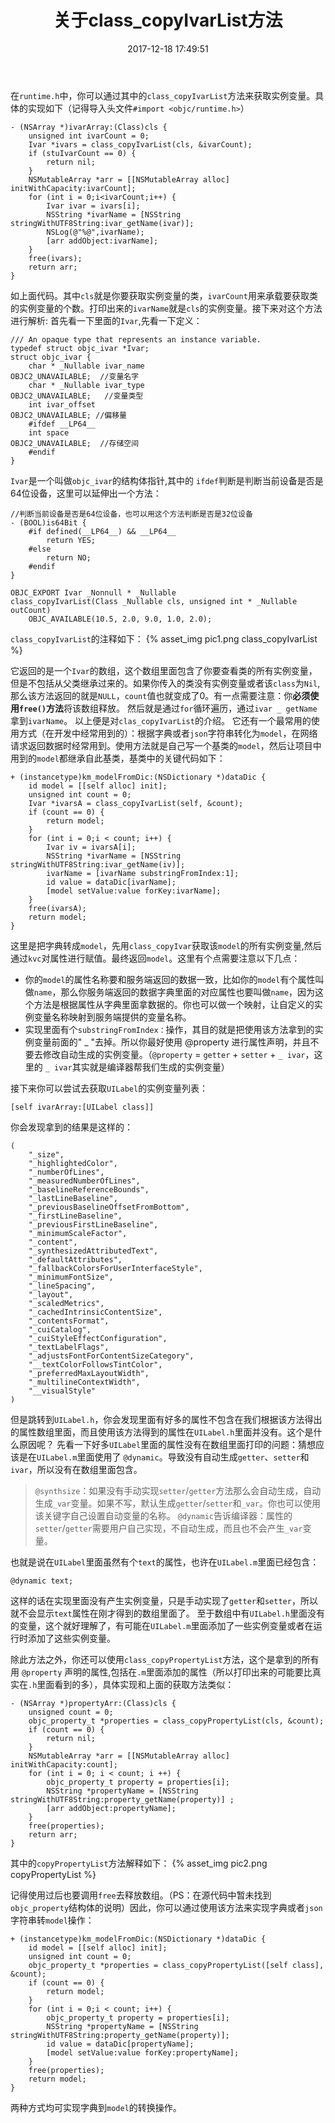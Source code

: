 ﻿---
title: 关于class_copyIvarList方法
date: 2017-12-18 17:49:51
tags: [iOS, Runtime]
categories: iOS
---

在`runtime.h`中，你可以通过其中的`class_copyIvarList`方法来获取实例变量。具体的实现如下（记得导入头文件`#import <objc/runtime.h>`）

```objc
- (NSArray *)ivarArray:(Class)cls {
    unsigned int ivarCount = 0;
    Ivar *ivars = class_copyIvarList(cls, &ivarCount);
    if (stuIvarCount == 0) {
        return nil;
    }
    NSMutableArray *arr = [[NSMutableArray alloc] initWithCapacity:ivarCount];
    for (int i = 0;i<ivarCount;i++) {
        Ivar ivar = ivars[i];
        NSString *ivarName = [NSString stringWithUTF8String:ivar_getName(ivar)];
        NSLog(@"%@",ivarName);
        [arr addObject:ivarName];
    }
    free(ivars);
    return arr;
}
```

如上面代码。其中`cls`就是你要获取实例变量的类，`ivarCount`用来承载要获取类的实例变量的个数。打印出来的`ivarName`就是`cls`的实例变量。接下来对这个方法进行解析:
首先看一下里面的`Ivar`,先看一下定义：

```objc
/// An opaque type that represents an instance variable.
typedef struct objc_ivar *Ivar;
struct objc_ivar {
    char * _Nullable ivar_name                               OBJC2_UNAVAILABLE;  //变量名字
    char * _Nullable ivar_type                               OBJC2_UNAVAILABLE;   //变量类型
    int ivar_offset                                          OBJC2_UNAVAILABLE; //偏移量
    #ifdef __LP64__
    int space                                                OBJC2_UNAVAILABLE;  //存储空间
    #endif
}
```
`Ivar`是一个叫做`objc_ivar`的结构体指针,其中的 `ifdef`判断是判断当前设备是否是64位设备，这里可以延伸出一个方法：

```objc
//判断当前设备是否是64位设备，也可以用这个方法判断是否是32位设备
- (BOOL)is64Bit {
    #if defined(__LP64__) && __LP64__
        return YES;
    #else
        return NO;
    #endif
}
```
```objc
OBJC_EXPORT Ivar _Nonnull * _Nullable
class_copyIvarList(Class _Nullable cls, unsigned int * _Nullable outCount) 
    OBJC_AVAILABLE(10.5, 2.0, 9.0, 1.0, 2.0);
```

`class_copyIvarList`的注释如下：
{% asset_img pic1.png class_copyIvarList %}

它返回的是一个`Ivar`的数组，这个数组里面包含了你要查看类的所有实例变量，但是不包括从父类继承过来的。如果你传入的类没有实例变量或者该`class`为`Nil`,那么该方法返回的就是`NULL`，`count`值也就变成了0。有一点需要注意：你**必须使用`free()`方法**将该数组释放。
然后就是通过`for`循环遍历，通过`ivar _ getName`拿到`ivarName`。
以上便是对`clas_copyIvarList`的介绍。
它还有一个最常用的使用方式（在开发中经常用到的）：根据字典或者`json`字符串转化为`model`，在网络请求返回数据时经常用到。使用方法就是自己写一个基类的`model`，然后让项目中用到的`model`都继承自此基类，基类中的关键代码如下：

```objc
+ (instancetype)km_modelFromDic:(NSDictionary *)dataDic {
    id model = [[self alloc] init];  
    unsigned int count = 0;
    Ivar *ivarsA = class_copyIvarList(self, &count);
    if (count == 0) {
        return model;
    }
    for (int i = 0;i < count; i++) {
        Ivar iv = ivarsA[i];
        NSString *ivarName = [NSString stringWithUTF8String:ivar_getName(iv)];
        ivarName = [ivarName substringFromIndex:1];
        id value = dataDic[ivarName];
        [model setValue:value forKey:ivarName];
    }
    free(ivarsA);
    return model;
}
```
这里是把字典转成`model`，先用`class_copyIvar`获取该`model`的所有实例变量,然后通过`kvc`对属性进行赋值。最终返回`model`。这里有个点需要注意以下几点：

 - 你的`model`的属性名称要和服务端返回的数据一致，比如你的`model`有个属性叫做`name`，那么你服务端返回的数据字典里面的对应属性也要叫做`name`，因为这个方法是根据属性从字典里面拿数据的。你也可以做一个映射，让自定义的实例变量名称映射到服务端提供的变量名称。
 - 实现里面有个`substringFromIndex：`操作，其目的就是把使用该方法拿到的实例变量前面的" _ "去掉。所以你最好使用 @property 进行属性声明，并且不要去修改自动生成的实例变量。（`@property` = `getter` + `setter` + `_ ivar`，这里的 `_ ivar`其实就是编译器帮我们生成的实例变量）  
 
接下来你可以尝试去获取`UILabel`的实例变量列表：
```objc
[self ivarArray:[UILabel class]]
```
你会发现拿到的结果是这样的：

```
(
    "_size",
    "_highlightedColor",
    "_numberOfLines",
    "_measuredNumberOfLines",
    "_baselineReferenceBounds",
    "_lastLineBaseline",
    "_previousBaselineOffsetFromBottom",
    "_firstLineBaseline",
    "_previousFirstLineBaseline",
    "_minimumScaleFactor",
    "_content",
    "_synthesizedAttributedText",
    "_defaultAttributes",
    "_fallbackColorsForUserInterfaceStyle",
    "_minimumFontSize",
    "_lineSpacing",
    "_layout",
    "_scaledMetrics",
    "_cachedIntrinsicContentSize",
    "_contentsFormat",
    "_cuiCatalog",
    "_cuiStyleEffectConfiguration",
    "_textLabelFlags",
    "_adjustsFontForContentSizeCategory",
    "__textColorFollowsTintColor",
    "_preferredMaxLayoutWidth",
    "_multilineContextWidth",
    "__visualStyle"
)
```

但是跳转到`UILabel.h`，你会发现里面有好多的属性不包含在我们根据该方法得出的属性数组里面，而且使用该方法得到的属性在`UILabel.h`里面并没有。这个是什么原因呢？
先看一下好多`UILabel`里面的属性没有在数组里面打印的问题：猜想应该是在`UILabel.m`里面使用了 `@dynamic`。导致没有自动生成`getter`、`setter`和`ivar`，所以没有在数组里面包含。

> `@synthsize`：如果没有手动实现`setter`/`getter`方法那么会自动生成，自动生成`_var`变量。如果不写，默认生成`getter`/`setter`和`_var`。你也可以使用该关键字自己设置自动变量的名称。
`@dynamic`告诉编译器：属性的`setter`/`getter`需要用户自己实现，不自动生成，而且也不会产生`_var`变量。

也就是说在`UILabel`里面虽然有个`text`的属性，也许在`UILabel.m`里面已经包含：
```objc
@dynamic text;
```
这样的话在实现里面没有产生实例变量，只是手动实现了`getter`和`setter`，所以就不会显示`text`属性在刚才得到的数组里面了。
至于数组中有`UILabel.h`里面没有的变量，这个就好理解了，有可能在`UILabel.m`里面添加了一些实例变量或者在运行时添加了这些实例变量。

除此方法之外，你还可以使用`class_copyPropertyList`方法，这个是拿到的所有用 `@property` 声明的属性,包括在`.m`里面添加的属性（所以打印出来的可能要比真实在`.h`里面看到的多），具体实现和上面的获取方法类似：

```objc
- (NSArray *)propertyArr:(Class)cls {
    unsigned count = 0;
    objc_property_t *properties = class_copyPropertyList(cls, &count);
    if (count == 0) {
        return nil;
    }
    NSMutableArray *arr = [[NSMutableArray alloc] initWithCapacity:count];
    for (int i = 0; i < count; i ++) {
        objc_property_t property = properties[i];
        NSString *propertyName = [NSString stringWithUTF8String:property_getName(property)] ;
        [arr addObject:propertyName];
    }
    free(properties);
    return arr;
}
```
其中的`copyPropertyList`方法解释如下：
{% asset_img pic2.png copyPropertyList %}

记得使用过后也要调用`free`去释放数组。（PS：在源代码中暂未找到`objc_property`结构体的说明）因此，你可以通过使用该方法来实现字典或者`json`字符串转`model`操作：

```objc
+ (instancetype)km_modelFromDic:(NSDictionary *)dataDic {
    id model = [[self alloc] init];
    unsigned int count = 0;
    objc_property_t *properties = class_copyPropertyList([self class], &count);
    if (count == 0) {
        return model;
    }
    for (int i = 0;i < count; i++) {
        objc_property_t property = properties[i];
        NSString *propertyName = [NSString stringWithUTF8String:property_getName(property)];
        id value = dataDic[propertyName];
        [model setValue:value forKey:propertyName];
    }
    free(properties);
    return model;
}
```
两种方式均可实现字典到`model`的转换操作。